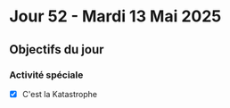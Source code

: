 # Jour 52 - Mardi 13 Mai 2025

## Objectifs du jour

### Activité spéciale

- [X] C'est la Katastrophe
